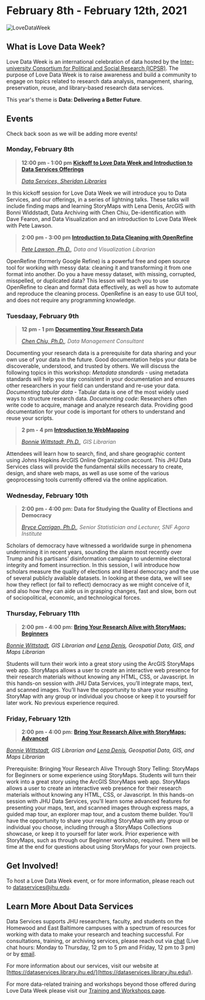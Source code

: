 # February 8th - February 12th, 2021

![LoveDataWeek](https://i2.wp.com/news.library.depaul.press/full-text/wp-content/uploads/sites/2/2018/02/LOVEDATAWEEKBLOG_TRANS.png?ssl=1)

## What is Love Data Week?
Love Data Week is an international celebration of data hosted by the [Inter-university Consortium for Political and Social Research (ICPSR)](https://cms.icpsr.umich.edu/love-data-week-2021-international-events?utm_source=all&utm_medium=all&utm_campaign=LDW2021all). The purpose of Love Data Week is to raise awareness and build a community to engage on topics related to research data analysis, management, sharing, preservation, reuse, and library-based research data services. 

This year's theme is **Data: Delivering a Better Future**. 

## Events

Check back soon as we will be adding more events!

### Monday, February 8th
> **12:00 pm - 1:00 pm** [**Kickoff to Love Data Week and Introduction to Data Services Offerings**](https://jh.zoom.us/meeting/register/tJcld--trDIvHtIbUZ_J5D6OeryCZJgvpIn9 )
> 
> [*Data Services, Sheridan Libraries*](https://dataservices.library.jhu.edu/)
>
In this kickoff session for Love Data Week we will introduce you to Data Services, and our offerings, in a series of lightning talks. These talks will include finding maps and learning StoryMaps with Lena Denis, ArcGIS with Bonni Widdstadt, Data Archiving with Chen Chiu, De-identification with Dave Fearon, and Data Visualization and an introduction to Love Data Week with Pete Lawson.


> **2:00 pm - 3:00 pm** [**Introduction to Data Cleaning with OpenRefine**](https://jh.zoom.us/meeting/register/tJYlf-ytrTgoG9MbOZgBf5-ts_dsC8ffKww- )
> 
> _[Pete Lawson, Ph.D.](https://www.library.jhu.edu/staff/peter-lawson/), Data and Visualization Librarian_
>
OpenRefine (formerly Google Refine) is a powerful free and open source tool for working with messy data: cleaning it and transforming it from one format into another. Do you a have messy dataset, with missing, corrupted, misspelled, or duplicated data? This lesson will teach you to use OpenRefine to clean and format data effectively, as well as how to automate and reproduce the cleaning process. OpenRefine is an easy to use GUI tool, and does not require any programming knowledge.

### Tuesdaay, February 9th
> **12 pm - 1 pm** [**Documenting Your Research Data**](https://jh.zoom.us/meeting/register/tJwqde6oqD4qEtXAvydSH4Dkk77Qi9aET2wZ)
> 
> _[Chen Chiu, Ph.D.](https://www.library.jhu.edu/staff/chen-chiu/), Data Management Consultant_
>
Documenting your research data is a prerequisite for data sharing and your own use of your data in the future. Good documentation helps your data be discoverable, understood, and trusted by others. We will discuss the following topics in this workshop: 
_Metadata standards_ - using metadata standards will help you stay consistent in your documentation and ensures other researchers in your field can understand and re-use your data. 
_Documenting tabular data_ -  Tabular data is one of the most widely used ways to structure research data. 
_Documenting code_: Researchers often write code to acquire, manage and analyze research data. Providing good documentation for your code is important for others to understand and reuse your scripts. 

> **2 pm - 4 pm** [**Introduction to WebMapping**](https://jh.zoom.us/meeting/register/tJIsc-yvpjgpHtb4654V7nkcdaQg14ktS4JD)
> 
> _[Bonnie Wittstadt, Ph.D.](https://www.library.jhu.edu/staff/bonnie-wittstadt/), GIS Librarian_
>
Attendees will learn how to search, find, and share geographic content using Johns Hopkins ArcGIS Online Organization account. This JHU Data Services class will provide the fundamental skills necessary to create, design, and share web maps, as well as use some of the various geoprocessing tools currently offered via the online application. 

### Wednesday, February 10th
> **2:00 pm - 4:00 pm:** **Data for Studying the Quality of Elections and Democracy**
>
>*[Bryce Corrigan, Ph.D.](https://snfagora.jhu.edu/person/bryce-corrigan/), Senior Statistician and Lecturer, SNF Agora Institute*
>
Scholars of democracy have witnessed a worldwide surge in phenomena undermining it in recent years, sounding the alarm most recently over Trump and his partisans’ disinformation campaign to undermine electoral integrity and foment insurrection. In this session, I will introduce how scholars measure the quality of elections and liberal democracy and the use of several publicly available datasets. In looking at these data, we will see how they reflect (or fail to reflect) democracy as we might conceive of it, and also how they can aide us in grasping changes, fast and slow, born out of sociopolitical, economic, and technological forces.

### Thursday, February 11th
> **2:00 pm - 4:00 pm:** [**Bring Your Research Alive with StoryMaps: Beginners**](https://jhu.libcal.com/event/7498271)
>
*[Bonnie Wittstadt](https://www.library.jhu.edu/staff/bonnie-wittstadt/), GIS Librarian and [Lena Denis](https://www.library.jhu.edu/staff/lena-denis/), Geospatial Data, GIS, and Maps Librarian*
>
Students will turn their work into a great story using the ArcGIS StoryMaps web app.  StoryMaps allows a user to create an interactive web presence for their research materials without knowing any HTML, CSS, or Javascript.  In this hands-on session with JHU Data Services, you’ll integrate maps, text, and scanned images.  You’ll have the opportunity to share your resulting StoryMap with any group or individual you choose or keep it to yourself for later work. No previous experience required. 

### Friday, February 12th
> **2:00 pm - 4:00 pm:** [**Bring Your Research Alive with StoryMaps: Advanced**](https://jhu.libcal.com/event/7498289)
>
*[Bonnie Wittstadt](https://www.library.jhu.edu/staff/bonnie-wittstadt/), GIS Librarian and [Lena Denis](https://www.library.jhu.edu/staff/lena-denis/), Geospatial Data, GIS, and Maps Librarian*
>
Prerequisite: Bringing Your Research Alive Through Story Telling: StoryMaps for Beginners or some experience using StoryMaps. Students will turn their work into a great story using the ArcGIS StoryMaps web app.  StoryMaps allows a user to create an interactive web presence for their research materials without knowing any HTML, CSS, or Javascript.  In this hands-on session with JHU Data Services, you’ll learn some advanced features for presenting your maps, text, and scanned images through express maps, a guided map tour, an explorer map tour, and a custom theme builder.  You’ll have the opportunity to share your resulting StoryMap with any group or individual you choose, including through a StoryMaps Collections showcase, or keep it to yourself for later work. Prior experience with StoryMaps, such as through our Beginner workshop, required.  There will be time at the end for questions about using StoryMaps for your own projects. 

## Get Involved! 
To host a Love Data Week event, or for more information, please reach out to [dataservices@jhu.edu](dataservices@jhu.edu).

## Learn More About Data Services

Data Services supports JHU researchers, faculty, and students on the Homewood and East Baltimore campuses with a spectrum of resources for working with data to make your research and teaching successful. For consulta tions, training, or archiving services, please reach out via [chat](https://v2.libanswers.com/chati.php?hash=8b19eda5bc7bc7b80e623cad56abdd12) (Live chat hours: Monday to Thursday, 12 pm to 5 pm and Friday, 12 pm to 3 pm) or by [email](dataservices@jhu.edu).

For more information about our services, visit our website at [https://dataservices.library.jhu.ed/](https://dataservices.library.jhu.edu/).

For more data-related training and workshops beyond those offered during Love Data Week please visit our [Training and Workshops page](https://dataservices.library.jhu.edu/training-workshops/).
